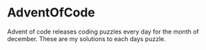 # AdventOfCode
Advent of code releases coding puzzles every day for the month of december. These are my solutions to each days puzzle.
